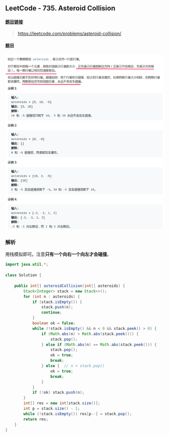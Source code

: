 ## LeetCode - 735. Asteroid Collision

#### [题目链接](https://leetcode.com/problems/asteroid-collision/)

> https://leetcode.com/problems/asteroid-collision/

#### 题目

![735_t.png](images/735_t.png)

### 解析

用栈模拟即可。注意**只有一个向右一个向左才会碰撞**。

```java
import java.util.*;

class Solution {

    public int[] asteroidCollision(int[] asteroids) {
        Stack<Integer> stack = new Stack<>();
        for (int n : asteroids) {
            if (stack.isEmpty()) {
                stack.push(n);
                continue;
            }
            boolean ok = false;
            while (!stack.isEmpty() && n < 0 && stack.peek() > 0) {
                if (Math.abs(n) > Math.abs(stack.peek())) {
                    stack.pop();
                } else if (Math.abs(n) == Math.abs(stack.peek())) {
                    stack.pop();
                    ok = true;
                    break;
                } else {  // n < stack.pop()
                    ok = true;
                    break;
                }
            }
            if (!ok) stack.push(n);
        }
        int[] res = new int[stack.size()];
        int p = stack.size() - 1;
        while (!stack.isEmpty()) res[p--] = stack.pop();
        return res;
    }
}
```

